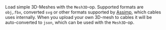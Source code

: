 Load simple 3D-Meshes with the `Mesh3D`-op. 
Supported formats are `obj`,.`fbx`, converted `svg` or other formats supported by [Assimp](https://github.com/assimp/assimp), which cables uses internally. When you upload your own 3D-mesh to cables it will be auto-converted to `json`, which can be used with the `Mesh3D`-op. 